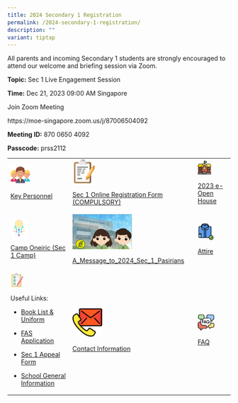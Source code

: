 ```yaml
---
title: 2024 Secondary 1 Registration
permalink: /2024-secondary-1-registration/
description: ""
variant: tiptap
---
```

<p>All parents and incoming Secondary 1 students are strongly encouraged to attend our welcome and briefing session via Zoom.</p><p></p><p><strong>Topic:</strong> Sec 1 Live Engagement Session</p><p><strong>Time:</strong> Dec 21, 2023 09:00 AM Singapore</p><p>Join Zoom Meeting</p><p><a rel="noopener noreferrer nofollow" target="_blank">https://moe-singapore.zoom.us/j/87006504092</a></p><p></p><p><strong>Meeting ID:</strong> 870 0650 4092</p><p><strong>Passcode:</strong> prss2112</p><p></p><table><tbody><tr><td rowspan="1" colspan="1"><div class="isomer-image-wrapper"><img style="width: 35%;" height="auto" width="100%" src="/images/Sec%201%20Registration/Key_Personnel.png"></div><p><a href="/about-us/Our-People/Key-Personnel" rel="noopener noreferrer nofollow" target="_blank">Key Personnel</a></p></td><td rowspan="1" colspan="1"><div class="isomer-image-wrapper"><img style="width: 20%;" height="auto" width="100%" src="/images/Sec%201%20Registration/Online_Registration.png"></div><p><a href="https://form.gov.sg/657f930638ddfa00120a1723" rel="noopener noreferrer nofollow" target="_blank">Sec 1 Online Registration Form (COMPULSORY)</a></p></td><td rowspan="1" colspan="1"><div class="isomer-image-wrapper"><img style="width: 45%;" height="auto" width="100%" src="/images/Sec%201%20Registration/2023_e_Open_House.png"></div><p><a href="/e-open-house/e-open-house" rel="noopener noreferrer nofollow" target="_blank">2023 e-Open House</a></p></td></tr><tr><td rowspan="1" colspan="1"><div class="isomer-image-wrapper"><img style="width: 30%;" height="auto" width="100%" alt="" src="/images/Sec 1 Registration/Sec_1_Camp_Oneiric.png"></div><p><a href="/files/Sec 1 Registration/Sec_1_Camp_Oneiric_2024_For_Sec_1_Live_Engagement_2023.pdf" rel="noopener noreferrer nofollow" target="_blank">Camp Oneiric (Sec 1 Camp)</a></p></td><td rowspan="1" colspan="1"><a class="isomer-image-wrapper" href="/files/Sec%201%20Registration/A_Message_to_2024_Sec_1_Pasirians.pdf"><img style="width: 50%;" height="auto" width="100%" alt="" src="/images/Sec 1 Registration/Message_to_2023_Sec_1_Pasirian.jpg"></a><p><a href="/files/Sec 1 Registration/A_Message_to_2024_Sec_1_Pasirians.pdf" rel="noopener noreferrer nofollow" target="_blank">A_Message_to_2024_Sec_1_Pasirians</a></p></td><td rowspan="1" colspan="1"><div class="isomer-image-wrapper"><img style="width: 55%;" height="auto" width="100%" alt="" src="/images/Sec 1 Registration/Attire.png"></div><p><a href="/files/Sec%201%20Registration/Attire.pdf" rel="noopener noreferrer nofollow" target="_blank">Attire</a></p></td></tr><tr><td rowspan="1" colspan="1"><div class="isomer-image-wrapper"><img style="width: 25%;" height="auto" width="100%" alt="" src="/images/Sec 1 Registration/Useful_links.png"></div><p>Useful Links:</p><ul data-tight="true" class="tight"><li><p><a href="/useful-links/Information-for-Parents/Booklist" rel="noopener noreferrer nofollow" target="_blank">Book List &amp; Uniform</a></p></li><li><p><a href="/useful-links/Information-for-Parents/Financial-Assistance/" rel="noopener noreferrer nofollow" target="_blank">FAS Application</a></p></li><li><p><a href="https://form.gov.sg/657f91ac1a441c0011466ed2" rel="noopener noreferrer nofollow" target="_blank">Sec 1 Appeal Form</a></p></li><li><p><a href="/useful-links/Information-for-Parents/General-School-Information/" rel="noopener noreferrer nofollow" target="_blank">School General Information</a></p></li></ul></td><td rowspan="1" colspan="1"><div class="isomer-image-wrapper"><img style="width: 25%;" height="auto" width="100%" alt="" src="/images/Sec 1 Registration/Contact_Information.png"></div><p><a href="/contact-us" rel="noopener noreferrer nofollow" target="_blank">Contact Information</a></p></td><td rowspan="1" colspan="1"><div class="isomer-image-wrapper"><img style="width: 55%;" height="auto" width="100%" alt="" src="/images/Sec 1 Registration/FAQ.png"></div><p><a href="/files/PRSS_2023_Sec_1_FAQ.pdf" rel="noopener noreferrer nofollow" target="_blank">FAQ</a></p></td></tr></tbody></table><p></p>